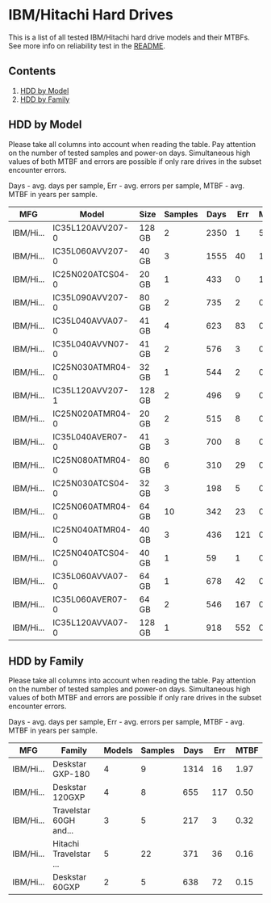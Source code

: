 IBM/Hitachi Hard Drives
=======================

This is a list of all tested IBM/Hitachi hard drive models and their MTBFs. See more
info on reliability test in the [README](https://github.com/linuxhw/SMART).

Contents
--------

1. [ HDD by Model  ](#hdd-by-model)
2. [ HDD by Family ](#hdd-by-family)

HDD by Model
------------

Please take all columns into account when reading the table. Pay attention on the
number of tested samples and power-on days. Simultaneous high values of both MTBF
and errors are possible if only rare drives in the subset encounter errors.

Days - avg. days per sample,
Err  - avg. errors per sample,
MTBF - avg. MTBF in years per sample.

| MFG       | Model              | Size   | Samples | Days  | Err   | MTBF |
|-----------|--------------------|--------|---------|-------|-------|------|
| IBM/Hi... | IC35L120AVV207-0   | 128 GB | 2       | 2350  | 1     | 5.59   |
| IBM/Hi... | IC35L060AVV207-0   | 40 GB  | 3       | 1555  | 40    | 1.28   |
| IBM/Hi... | IC25N020ATCS04-0   | 20 GB  | 1       | 433   | 0     | 1.19   |
| IBM/Hi... | IC35L090AVV207-0   | 80 GB  | 2       | 735   | 2     | 0.92   |
| IBM/Hi... | IC35L040AVVA07-0   | 41 GB  | 4       | 623   | 83    | 0.71   |
| IBM/Hi... | IC35L040AVVN07-0   | 41 GB  | 2       | 576   | 3     | 0.57   |
| IBM/Hi... | IC25N030ATMR04-0   | 32 GB  | 1       | 544   | 2     | 0.50   |
| IBM/Hi... | IC35L120AVV207-1   | 128 GB | 2       | 496   | 9     | 0.45   |
| IBM/Hi... | IC25N020ATMR04-0   | 20 GB  | 2       | 515   | 8     | 0.35   |
| IBM/Hi... | IC35L040AVER07-0   | 41 GB  | 3       | 700   | 8     | 0.24   |
| IBM/Hi... | IC25N080ATMR04-0   | 80 GB  | 6       | 310   | 29    | 0.16   |
| IBM/Hi... | IC25N030ATCS04-0   | 32 GB  | 3       | 198   | 5     | 0.11   |
| IBM/Hi... | IC25N060ATMR04-0   | 64 GB  | 10      | 342   | 23    | 0.11   |
| IBM/Hi... | IC25N040ATMR04-0   | 40 GB  | 3       | 436   | 121   | 0.08   |
| IBM/Hi... | IC25N040ATCS04-0   | 40 GB  | 1       | 59    | 1     | 0.08   |
| IBM/Hi... | IC35L060AVVA07-0   | 64 GB  | 1       | 678   | 42    | 0.04   |
| IBM/Hi... | IC35L060AVER07-0   | 64 GB  | 2       | 546   | 167   | 0.01   |
| IBM/Hi... | IC35L120AVVA07-0   | 128 GB | 1       | 918   | 552   | 0.00   |

HDD by Family
-------------

Please take all columns into account when reading the table. Pay attention on the
number of tested samples and power-on days. Simultaneous high values of both MTBF
and errors are possible if only rare drives in the subset encounter errors.

Days - avg. days per sample,
Err  - avg. errors per sample,
MTBF - avg. MTBF in years per sample.

| MFG       | Family                 | Models | Samples | Days  | Err   | MTBF |
|-----------|------------------------|--------|---------|-------|-------|------|
| IBM/Hi... | Deskstar GXP-180       | 4      | 9       | 1314  | 16    | 1.97   |
| IBM/Hi... | Deskstar 120GXP        | 4      | 8       | 655   | 117   | 0.50   |
| IBM/Hi... | Travelstar 60GH and... | 3      | 5       | 217   | 3     | 0.32   |
| IBM/Hi... | Hitachi Travelstar ... | 5      | 22      | 371   | 36    | 0.16   |
| IBM/Hi... | Deskstar 60GXP         | 2      | 5       | 638   | 72    | 0.15   |
